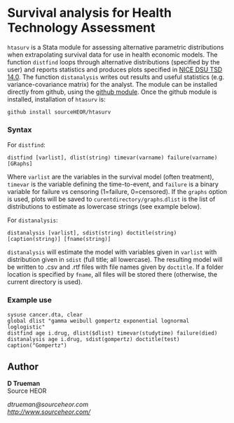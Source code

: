 # Survival analysis for Health Technology Assessment



`htasurv` is a Stata module for assessing alternative parametric distributions when extrapolating survival data for use in health economic models. The function `distfind` loops through alternative distributions (specified by the user) and reports statistics and produces plots specified in [NICE DSU TSD 14.0](http://www.nicedsu.org.uk/NICE%20DSU%20TSD%20Survival%20analysis.updated%20March%202013.v2.pdf). The function `distanalysis` writes out results and useful statistics (e.g. variance-covariance matrix) for the analyst. The module can be installed directly from github, using the [github module](https://github.com/haghish/github). Once the github module is installed, installation of `htasurv` is:

	github install sourceHEOR/htasurv

### Syntax
For `distfind`:

    distfind [varlist], dlist(string) timevar(varname) failure(varname) [GRaphs]

Where `varlist` are the variables in the survival model (often treatment), `timevar` is the variable defining the time-to-event, and `failure` is a binary variable for failure vs censoring (1=failure, 0=censored). If the `graphs` option is used, plots will be saved to `curentdirectory/graphs`.`dlist` is the list of distributions to estimate as lowercase strings (see example below).

For `distanalysis`:

	distanalysis [varlist], sdist(string) doctitle(string) [caption(string)] [fname(string)]

`distanalysis` will estimate the model with variables given in `varlist` with distribution given in `sdist` (full title; all lowercase). The resulting model will be written to .csv and .rtf files with file names given by `doctitle`. If a folder location is specified by `fname`, all files will be stored there (otherwise, the current directory is used).

### Example use

	sysuse cancer.dta, clear
	global dlist "gamma weibull gompertz exponential lognormal loglogistic"
	distfind age i.drug, dlist($dlist) timevar(studytime) failure(died)
	distanalysis age i.drug, sdist(gompertz) doctitle(test) caption("Gompertz")

Author
------
  **D Trueman**  
  Source HEOR
  
  _dtrueman@sourceheor.com_     
  _http://www.sourceheor.com/_  

